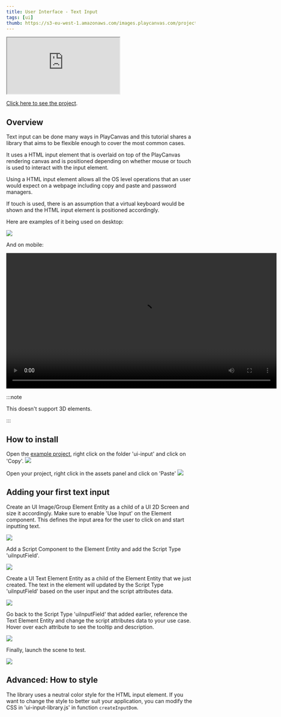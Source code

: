 ```yaml
---
title: User Interface - Text Input
tags: [ui]
thumb: https://s3-eu-west-1.amazonaws.com/images.playcanvas.com/projects/12/1005906/36C2AF-image-75.jpg
---
```


<div className="iframe-container">
    <iframe loading="lazy" src="https://playcanv.as/p/8ZQaDGf8/" title="User Interface - Text Input"></iframe>
</div>

[Click here to see the project][project-link].

## Overview

Text input can be done many ways in PlayCanvas and this tutorial shares a library that aims to be flexible enough to cover the most common cases.

It uses a HTML input element that is overlaid on top of the PlayCanvas rendering canvas and is positioned depending on whether mouse or touch is used to interact with the input element.

Using a HTML input element allows all the OS level operations that an user would expect on a webpage including copy and paste and password managers.

If touch is used, there is an assumption that a virtual keyboard would be shown and the HTML input element is positioned accordingly.

Here are examples of it being used on desktop:

![](/images/tutorials/ui-text-input/desktop-preview.gif)

And on mobile:

<div class="centered"><video height="360" controls src="/images/tutorials/ui-text-input/mobile-preview.mp4"></video></div>

:::note

This doesn't support 3D elements.

:::

## How to install

Open the [example project][project-link], right click on the folder 'ui-input' and click on 'Copy'.
![](/images/tutorials/ui-text-input/copy-folder.gif)

Open your project, right click in the assets panel and click on 'Paste'
![](/images/tutorials/ui-text-input/paste-folder.gif)

## Adding your first text input

Create an UI Image/Group Element Entity as a child of a UI 2D Screen and size it accordingly. Make sure to enable 'Use Input' on the Element component. This defines the input area for the user to click on and start inputting text.

![](/images/tutorials/ui-text-input/create-image-element.gif)

Add a Script Component to the Element Entity and add the Script Type 'uiInputField'.

![](/images/tutorials/ui-text-input/add-script-component.gif)

Create a UI Text Element Entity as a child of the Element Entity that we just created. The text in the element will updated by the Script Type 'uiInputField' based on the user input and the script attributes data.

![](/images/tutorials/ui-text-input/create-text-element.gif)

Go back to the Script Type 'uiInputField' that added earlier, reference the Text Element Entity and change the script attributes data to your use case. Hover over each attribute to see the tooltip and description.

![](/images/tutorials/ui-text-input/update-script-type.gif)

Finally, launch the scene to test.

![](/images/tutorials/ui-text-input/launch-scene.gif)

## Advanced: How to style

The library uses a neutral color style for the HTML input element. If you want to change the style to better suit your application, you can modify the CSS in 'ui-input-library.js' in function `createInputDom`.

[project-link]: https://playcanvas.com/project/1005906/overview/ui-text-input
